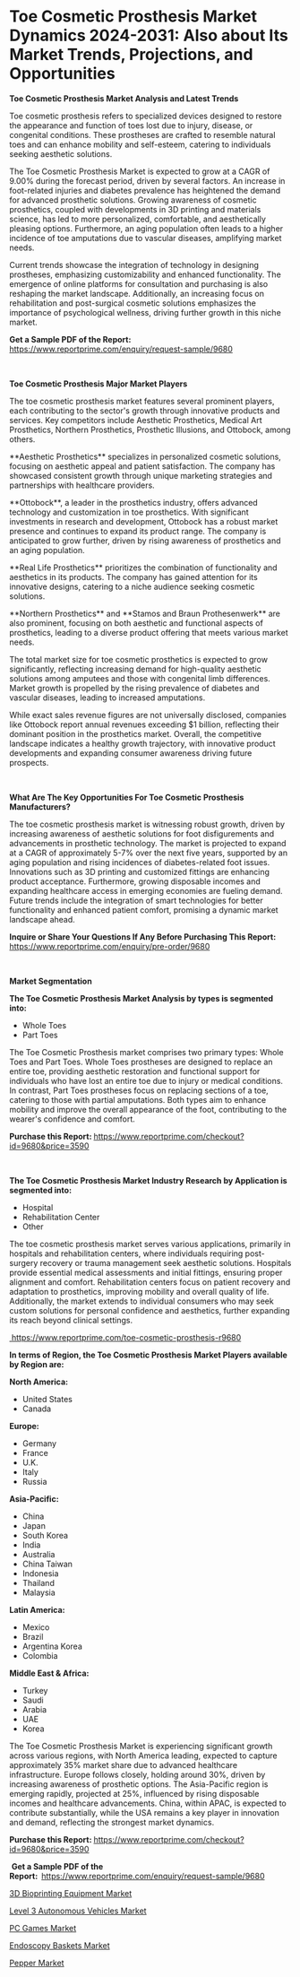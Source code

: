 <p><h1>Toe Cosmetic Prosthesis Market Dynamics 2024-2031: Also about Its Market Trends, Projections, and Opportunities</h1></p><p><strong>Toe Cosmetic Prosthesis Market Analysis and Latest Trends</strong></p>
<p><p>Toe cosmetic prosthesis refers to specialized devices designed to restore the appearance and function of toes lost due to injury, disease, or congenital conditions. These prostheses are crafted to resemble natural toes and can enhance mobility and self-esteem, catering to individuals seeking aesthetic solutions.</p><p>The Toe Cosmetic Prosthesis Market is expected to grow at a CAGR of 9.00% during the forecast period, driven by several factors. An increase in foot-related injuries and diabetes prevalence has heightened the demand for advanced prosthetic solutions. Growing awareness of cosmetic prosthetics, coupled with developments in 3D printing and materials science, has led to more personalized, comfortable, and aesthetically pleasing options. Furthermore, an aging population often leads to a higher incidence of toe amputations due to vascular diseases, amplifying market needs.</p><p>Current trends showcase the integration of technology in designing prostheses, emphasizing customizability and enhanced functionality. The emergence of online platforms for consultation and purchasing is also reshaping the market landscape. Additionally, an increasing focus on rehabilitation and post-surgical cosmetic solutions emphasizes the importance of psychological wellness, driving further growth in this niche market.</p></p>
<p><strong>Get a Sample PDF of the Report:&nbsp;</strong> <a href="https://www.reportprime.com/enquiry/request-sample/9680">https://www.reportprime.com/enquiry/request-sample/9680</a></p>
<p>&nbsp;</p>
<p><strong>Toe Cosmetic Prosthesis Major Market Players</strong></p>
<p><p>The toe cosmetic prosthesis market features several prominent players, each contributing to the sector's growth through innovative products and services. Key competitors include Aesthetic Prosthetics, Medical Art Prosthetics, Northern Prosthetics, Prosthetic Illusions, and Ottobock, among others.</p><p>**Aesthetic Prosthetics** specializes in personalized cosmetic solutions, focusing on aesthetic appeal and patient satisfaction. The company has showcased consistent growth through unique marketing strategies and partnerships with healthcare providers. </p><p>**Ottobock**, a leader in the prosthetics industry, offers advanced technology and customization in toe prosthetics. With significant investments in research and development, Ottobock has a robust market presence and continues to expand its product range. The company is anticipated to grow further, driven by rising awareness of prosthetics and an aging population.</p><p>**Real Life Prosthetics** prioritizes the combination of functionality and aesthetics in its products. The company has gained attention for its innovative designs, catering to a niche audience seeking cosmetic solutions.</p><p>**Northern Prosthetics** and **Stamos and Braun Prothesenwerk** are also prominent, focusing on both aesthetic and functional aspects of prosthetics, leading to a diverse product offering that meets various market needs.</p><p>The total market size for toe cosmetic prosthetics is expected to grow significantly, reflecting increasing demand for high-quality aesthetic solutions among amputees and those with congenital limb differences. Market growth is propelled by the rising prevalence of diabetes and vascular diseases, leading to increased amputations.</p><p>While exact sales revenue figures are not universally disclosed, companies like Ottobock report annual revenues exceeding $1 billion, reflecting their dominant position in the prosthetics market. Overall, the competitive landscape indicates a healthy growth trajectory, with innovative product developments and expanding consumer awareness driving future prospects.</p></p>
<p>&nbsp;</p>
<p><strong>What Are The Key Opportunities For Toe Cosmetic Prosthesis Manufacturers?</strong></p>
<p><p>The toe cosmetic prosthesis market is witnessing robust growth, driven by increasing awareness of aesthetic solutions for foot disfigurements and advancements in prosthetic technology. The market is projected to expand at a CAGR of approximately 5-7% over the next five years, supported by an aging population and rising incidences of diabetes-related foot issues. Innovations such as 3D printing and customized fittings are enhancing product acceptance. Furthermore, growing disposable incomes and expanding healthcare access in emerging economies are fueling demand. Future trends include the integration of smart technologies for better functionality and enhanced patient comfort, promising a dynamic market landscape ahead.</p></p>
<p><strong>Inquire or Share Your Questions If Any Before Purchasing This Report:</strong> <a href="https://www.reportprime.com/enquiry/pre-order/9680">https://www.reportprime.com/enquiry/pre-order/9680</a></p>
<p>&nbsp;</p>
<p><strong>Market Segmentation</strong></p>
<p><strong>The Toe Cosmetic Prosthesis Market Analysis by types is segmented into:</strong></p>
<p><ul><li>Whole Toes</li><li>Part Toes</li></ul></p>
<p><p>The Toe Cosmetic Prosthesis market comprises two primary types: Whole Toes and Part Toes. Whole Toes prostheses are designed to replace an entire toe, providing aesthetic restoration and functional support for individuals who have lost an entire toe due to injury or medical conditions. In contrast, Part Toes prostheses focus on replacing sections of a toe, catering to those with partial amputations. Both types aim to enhance mobility and improve the overall appearance of the foot, contributing to the wearer's confidence and comfort.</p></p>
<p><strong>Purchase this Report:&nbsp;</strong><a href="https://www.reportprime.com/checkout?id=9680&price=3590">https://www.reportprime.com/checkout?id=9680&price=3590</a></p>
<p>&nbsp;</p>
<p><strong>The Toe Cosmetic Prosthesis Market Industry Research by Application is segmented into:</strong></p>
<p><ul><li>Hospital</li><li>Rehabilitation Center</li><li>Other</li></ul></p>
<p><p>The toe cosmetic prosthesis market serves various applications, primarily in hospitals and rehabilitation centers, where individuals requiring post-surgery recovery or trauma management seek aesthetic solutions. Hospitals provide essential medical assessments and initial fittings, ensuring proper alignment and comfort. Rehabilitation centers focus on patient recovery and adaptation to prosthetics, improving mobility and overall quality of life. Additionally, the market extends to individual consumers who may seek custom solutions for personal confidence and aesthetics, further expanding its reach beyond clinical settings.</p></p>
<p><a href="https://www.reportprime.com/toe-cosmetic-prosthesis-r9680">&nbsp;https://www.reportprime.com/toe-cosmetic-prosthesis-r9680</a></p>
<p><strong>In terms of Region, the Toe Cosmetic Prosthesis Market Players available by Region are:</strong></p>
<p>
    <p> <strong> North America: </strong>
        <ul>
            <li>United States</li>
            <li>Canada</li>
        </ul>
        </p> 
    <p> <strong> Europe: </strong>
        <ul>
            <li>Germany</li>
            <li>France</li>
            <li>U.K.</li>
            <li>Italy</li>
            <li>Russia</li>
        </ul>
        </p> 
    <p> <strong> Asia-Pacific: </strong>
        <ul>
            <li>China</li>
            <li>Japan</li>
            <li>South Korea</li>
            <li>India</li>
            <li>Australia</li>
            <li>China Taiwan</li>
            <li>Indonesia</li>
            <li>Thailand</li>
            <li>Malaysia</li>
        </ul>
        </p> 
    <p> <strong> Latin America: </strong>
        <ul>
            <li>Mexico</li>
            <li>Brazil</li>
            <li>Argentina Korea</li>
            <li>Colombia</li>
        </ul>
        </p> 
    <p> <strong> Middle East & Africa: </strong>
        <ul>
            <li>Turkey</li>
            <li>Saudi</li>
            <li>Arabia</li>
            <li>UAE</li>
            <li>Korea</li>
        </ul>
    </p>
    </p>
<p><p>The Toe Cosmetic Prosthesis Market is experiencing significant growth across various regions, with North America leading, expected to capture approximately 35% market share due to advanced healthcare infrastructure. Europe follows closely, holding around 30%, driven by increasing awareness of prosthetic options. The Asia-Pacific region is emerging rapidly, projected at 25%, influenced by rising disposable incomes and healthcare advancements. China, within APAC, is expected to contribute substantially, while the USA remains a key player in innovation and demand, reflecting the strongest market dynamics.</p></p>
<p><strong>Purchase this Report: </strong><a href="https://www.reportprime.com/checkout?id=9680&price=3590">https://www.reportprime.com/checkout?id=9680&price=3590</a></p>
<p>&nbsp;<strong>Get a Sample PDF of the Report:&nbsp;&nbsp;</strong><a href="https://www.reportprime.com/enquiry/request-sample/9680">https://www.reportprime.com/enquiry/request-sample/9680</a></p>
<p><strong></strong></p>
<p><p><a href="https://medium.com/@levihamilton58/the-3d-bioprinting-equipment-market-prioritizes-cost-control-and-efficiency-enhancement-0c106b4d5026">3D Bioprinting Equipment Market</a></p><p><a href="https://issuu.com/reportprime-2/docs/level-3-autonomous-vehicles-market-_22c129c43d5458">Level 3 Autonomous Vehicles Market</a></p><p><a href="https://www.linkedin.com/pulse/global-pc-games-market-analysis-key-trends-future-projections-1hx0c?trackingId=a1B2njKUQMe0i3vC3VZDWQ%3D%3D">PC Games Market</a></p><p><a href="https://medium.com/@levihamilton58/the-endoscopy-baskets-market-insights-report-offers-an-in-depth-and-thorough-analysis-of-the-dee77c39820a">Endoscopy Baskets Market</a></p><p><a href="https://www.linkedin.com/pulse/pepper-market-share-size-trends-industry-analysis-report-application-6rzgc?trackingId=1ybL1Vr6TRymiarg6YCRdA%3D%3D">Pepper Market</a></p></p>